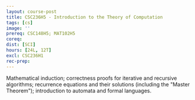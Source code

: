 ```yaml
---
layout: course-post
title: CSC236H5 - Introduction to the Theory of Computation
tags: [cs]
image: ''
prereq: CSC148H5; MAT102H5
coreq: 
dist: [SCI]
hours: [24L, 12T]
excl: CSC236H1
rec-prep: 
---
```


Mathematical induction; correctness proofs for iterative and recursive algorithms; recurrence equations and their solutions (including the "Master Theorem"); introduction to automata and formal languages.
